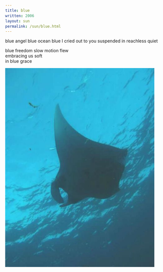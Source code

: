 ```yaml
---
title: blue
written: 2006
layout: sun
permalink: /sun/blue.html
---
```


<div class="poem">
blue angel blue ocean blue  
I cried out to you  
suspended in reachless quiet
 
blue freedom slow motion flew  
embracing us soft  
in blue grace
</div>

!["manta ray"](/assets/images/pilg1/mantaray.jpg "manta")

